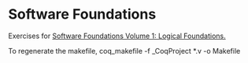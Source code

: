 # Software Foundations
Exercises for [Software Foundations Volume 1: Logical Foundations.](https://softwarefoundations.cis.upenn.edu/lf-current/toc.html)

To regenerate the makefile,
	  coq_makefile -f _CoqProject *.v -o Makefile
